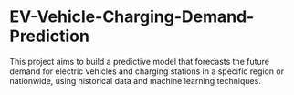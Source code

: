 # EV-Vehicle-Charging-Demand-Prediction
This project aims to build a predictive model that forecasts the future demand for electric vehicles and charging stations in a specific region or nationwide, using historical data and machine learning techniques.
